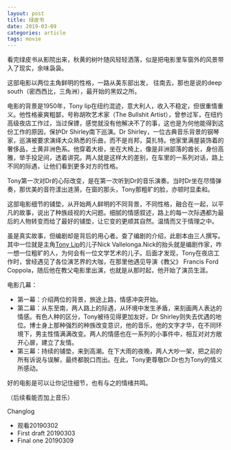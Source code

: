 ```yaml
---
layout: post
title: 绿皮书
date: 2019-03-09
categories: article
tags: movie
---
```


看完绿皮书从影院出来，秋黄的树叶随风轻轻洒落，似是把电影里车窗外的风景带入了现实，余味袅袅。

这部电影以两位主角鲜明的性格，一路从美东部出发， 往南去，那也是说的deep south（密西西比，三角洲），最开始的黑奴之所。

电影的背景是1950年，Tony lip在纽约混迹，意大利人，收入不稳定，但很重情重义。他性格豪爽粗鄙，号称胡吹艺术家（The Bullshit Artist），曾参过军，在纽约高级夜店工作过，当过保镖，感觉就没有他解决不了的事，这也是为何他能得到这份工作的原因，保护Dr Shirley南下巡演。Dr Shirley，一位古典音乐背景的钢琴家，巡演被要求演绎大众熟悉的乐曲，而不是肖邦，莫扎特。他家里满屋装饰着的奢侈品，土黄非洲色系。他穿着大褂，坐在大椅上，像是非洲部落的酋长，身份高雅，举手投足间，透着讲究。两人就是这样大的差别，在车里的一系列对话，路上不同的际遇，让他们看到更多对方的性格。 

Tony第一次对Dr的心际改变，是在第一次听到Dr的音乐演奏。当时Dr坐在尽情弹奏，那优美的音符漾出涟漪，在窗的那头，Tony那粗旷的脸，亦顿时显柔和。

这部电影细节的铺垫，从开始两人鲜明的不同背景，不同性格，融合在一起，以平凡的故事，说出了种族歧视的大问题。细腻的情感叙述，路上的每一次际遇都为最后的人物转变而给了最好的铺垫，让它变的更顺其自然。温情而又于情理之中。

虽是真实故事，但编剧却是背后的用心者。查了编剧的介绍，此剧本由三人撰写。其中一位就是主角[Tony Lip](https://www.imdb.com/name/nm0513401/bio?ref_=nm_ov_bio_sm)的儿子Nick Vallelonga.Nick的抬头就是编剧作家，咋一想一位粗旷的人，为何会有一位文学艺术的儿子。后面才发现，Tony在夜店工作时，曾经遇见了各位演艺界的大咖，在那里他遇见导演《教父》 Francis Ford Coppola，随后他在教父电影里出演，也就是从那时起，他开始了演员生涯。 

电影几幕： 

- 第一幕：介绍两位的背景，旅途上路，情感冲突开始。
- 第二幕：从东至南，两人路上的际遇，从环境中发生矛盾，来刻画两人表达的情感。有色人种的区分，Tony被待见得更加友好，Dr Shirley则失去优遇的地位。博士身上那种强烈的种族改变意识，他的音乐，他的文字才华，在不同环境下，男主性情满满改变。两人的情感也在一系列的小事件中，相互对对方敞开心扉，建立了友情。
- 第三幕：持续的铺垫，来到高潮。在下大雨的夜晚，两人大吵一架，把之前的所有诉说与误解，最终都脱口而出。在此，Tony更尊敬Dr.Dr也为Tony的情义所感动。

好的电影是可以让你记住细节，也有与之的情绪共鸣。


（后续看能否加上音乐）

Changlog

- 观看20190302
- First draft 20190303
- Final one 20190309



